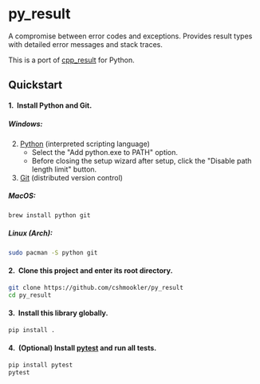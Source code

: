 # **py_result**

A compromise between error codes and exceptions.  Provides result types with detailed error messages and stack traces.

This is a port of [cpp_result](https://github.com/cshmookler/cpp_result) for Python.

## Quickstart

#### 1.&nbsp; Install Python and Git.

##### Windows:

2. [Python](https://python.org/downloads/) (interpreted scripting language)
    - Select the "Add python.exe to PATH" option.
    - Before closing the setup wizard after setup, click the "Disable path length limit" button.
1. [Git](https://git-scm.com/downloads/) (distributed version control)

##### MacOS:

```zsh
brew install python git
```

##### Linux (Arch):

```bash
sudo pacman -S python git
```

#### 2.&nbsp; Clone this project and enter its root directory.

```bash
git clone https://github.com/cshmookler/py_result
cd py_result
```

#### 3.&nbsp; Install this library globally.

```bash
pip install .
```

#### 4.&nbsp; (Optional) Install [pytest](https://docs.pytest.org/en/stable/) and run all tests.

```bash
pip install pytest
pytest
```
